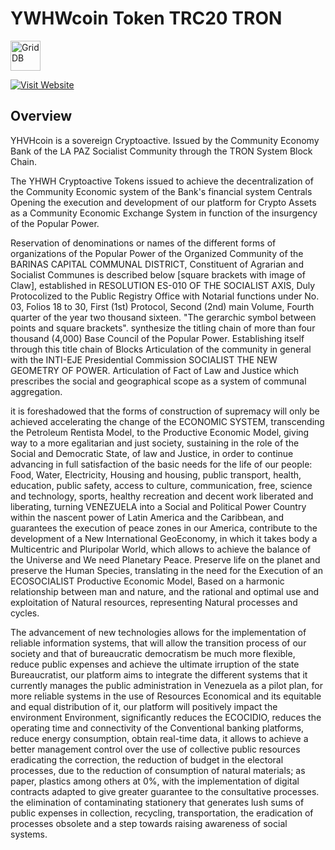 # YWHWcoin Token TRC20 TRON
<img src="https://yhwhcore.webnode.com/_files/200000024-5579556728/450/logo%20billetera.png" align="center" height="48" alt="GridDB"/>

[![Visit Website](https://yhwhcore.webnode.com/_files/200000088-098e6098e8/200/icon%20YHWHcoin200x200.png)](https://yhwhcore.webnode.com) 

## Overview
  YHVHcoin is a sovereign Cryptoactive. Issued by the Community Economy Bank of the LA PAZ Socialist Community through the TRON System Block Chain.

The YHWH Cryptoactive Tokens issued to achieve the decentralization of the Community Economic system of the Bank's financial system Centrals Opening the execution and development of our platform for Crypto Assets as a Community Economic Exchange System in function of the insurgency of the Popular Power.

Reservation of denominations or names of the different forms of organizations of the Popular Power of the Organized Community of the BARINAS CAPITAL COMMUNAL DISTRICT, Constituent of Agrarian and Socialist Communes is described below [square brackets with image of Claw], established in RESOLUTION ES-010 OF THE SOCIALIST AXIS, Duly Protocolized to the Public Registry Office with Notarial functions under No. 03, Folios 18 to 30, First (1st) Protocol, Second (2nd) main Volume, Fourth quarter of the year two thousand sixteen. "The gerarchic symbol between points and square brackets". synthesize the titling chain of more than four thousand (4,000) Base Council of the Popular Power. Establishing itself through this title chain of Blocks Articulation of the community in general with the INTI-EJE Presidential Commission SOCIALIST THE NEW GEOMETRY OF POWER. Articulation of Fact of Law and Justice which prescribes the social and geographical scope as a system of communal aggregation.

it is foreshadowed that the forms of construction of supremacy will only be achieved accelerating the change of the ECONOMIC SYSTEM, transcending the Petroleum Rentista Model, to the Productive Economic Model, giving way to a more egalitarian and just society, sustaining in the role of the Social and Democratic State, of law and Justice, in order to continue advancing in full satisfaction of the basic needs for the life of our people: Food, Water, Electricity, Housing and housing, public transport, health, education, public safety, access to culture, communication, free, science and technology, sports, healthy recreation and decent work liberated and liberating, turning VENEZUELA into a Social and Political Power Country within the nascent power of Latin America and the Caribbean, and guarantees the execution of peace zones in our America, contribute to the development of a New International GeoEconomy, in which it takes body a Multicentric and Pluripolar World, which allows to achieve the balance of the Universe and We need Planetary Peace. Preserve life on the planet and preserve the Human Species, translating in the need for the Execution of an ECOSOCIALIST Productive Economic Model, Based on a harmonic relationship between man and nature, and the rational and optimal use and exploitation of Natural resources, representing Natural processes and cycles.

The advancement of new technologies allows for the implementation of reliable information systems, that will allow the transition process of our society and that of bureaucratic democratism be much more flexible, reduce public expenses and achieve the ultimate irruption of the state Bureaucratist, our platform aims to integrate the different systems that it currently manages the public administration in Venezuela as a pilot plan, for more reliable systems in the use of Resources Economical and its equitable and equal distribution of it, our platform will positively impact the environment Environment, significantly reduces the ECOCIDIO, reduces the operating time and connectivity of the Conventional banking platforms, reduce energy consumption, obtain real-time data, it allows to achieve a better management control over the use of collective public resources eradicating the correction, the reduction of budget in the electoral processes, due to the reduction of consumption of natural materials; as paper, plastics among others at 0%, with the implementation of digital contracts adapted to give greater guarantee to the consultative processes. the elimination of contaminating stationery that generates lush sums of public expenses in collection, recycling, transportation, the eradication of processes obsolete and a step towards raising awareness of social systems.
